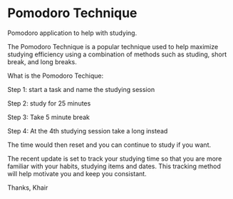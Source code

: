 # Pomodoro Technique
Pomodoro application to help with studying. 

The Pomodoro Technique is a popular technique used to help maximize studying efficiency using a combination of methods such as studing, short break, and long breaks.

What is the Pomodoro Techique:

Step 1: start a task and name the studying session

Step 2: study for 25 minutes

Step 3: Take 5 minute break

Step 4: At the 4th studying session take a long instead

The time would then reset and you can continue to study if you want. 

The recent update is set to track your studying time so that you are more familiar with your habits, studying items and dates. This tracking method will help motivate you and keep you consistant.

Thanks,
Khair
